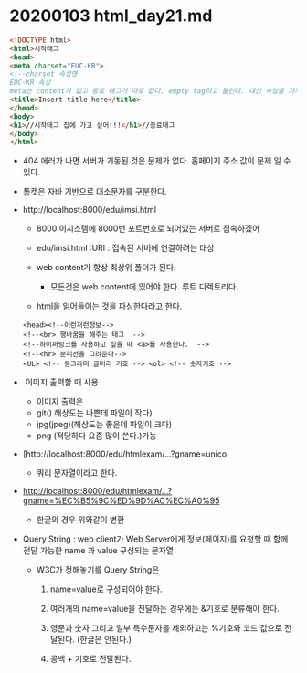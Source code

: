 # 20200103 html_day21.md

```html
<!DOCTYPE html>
<html>시작태그
<head>
<meta charset="EUC-KR"> 
<!--charset 속성명
EUC-KR 속성
meta는 content가 없고 종료 태그가 따로 없다. empty tag라고 불린다. 대신 속성을 가지고 있다.-->
<title>Insert title here</title>
</head>
<body>
<h1>//시작태그 집에 가고 싶어!!!</h1>//종료태그
</body>
</html>
```



- 404 에러가 나면 서버가 기동된 것은 문제가 없다. 홈페이지 주소 값이 문제 일 수 있다.
- 톰캣은 자바 기반으로 대소문자를 구분한다.

- http://localhost:8000/edu/imsi.html

  - 8000 이시스템에 8000번 포트번호로 되어있는 서버로 접속하겠어

  - edu/imsi.html :URI : 접속된 서버에 연결하려는 대상
  - web content가 항상 최상위 폴더가 된다.
    - 모든것은 web content에 있어야 한다. 루트 디렉토리다.
  - html을 읽어들이는 것을 파싱한다라고 한다.

  ```
  <head><!--이런저런정보-->
  <!--<br> 행바꿈을 해주는 태그  -->
  <!--하이퍼링크를 사용하고 싶을 때 <a>를 사용한다.  -->
  <!--<hr> 분리선을 그려준다-->
  <UL> <!-- 동그라미 글머리 기호 --> <ol> <!-- 숫자기호 -->
  ```

  

- <img src=""> 이미지 출력할 때 사용
  - 이미지 출력은 
  - git() 해상도는 나쁜데 파일이 작다)
  - jpg(jpeg)(해상도는 좋은데 파일이 크다)
  - png (적당하다 요즘 많이 쓴다.)가능

- [http://localhost:8000/edu/htmlexam/...?gname=unico

  - 쿼리 문자열이라고 한다.

- [http://localhost:8000/edu/htmlexam/...?gname=%EC%B5%9C%ED%9D%AC%EC%A0%95](http://localhost:8000/edu/htmlexam/...?gname=최희정)

  - 한글의 경우 위와같이 변환

- Query String : web client가 Web Server에게 정보(페이지)를 요청할 때 함께 전달 가능한 name 과 value 구성되는 문자열

  - W3C가 정해놓기를 Query String은

    1) name=value로 구성되어야 한다.

    2) 여러개의 name=value을 전달하는 경우에는 &기호로 분류해야 한다.

    3) 영문과 숫자 그리고 일부 특수문자를 제외하고는 %기호와 코드 값으로 전달된다. (한글은 안된다.)

    4) 공백 + 기호로 전달된다.

